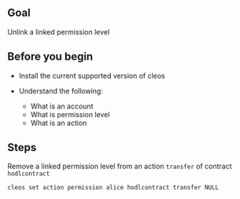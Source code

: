 ## Goal

Unlink a linked permission level

## Before you begin

* Install the current supported version of cleos

* Understand the following:
  * What is an account
  * What is permission level
  * What is an action

## Steps

Remove a linked permission level from an action `transfer` of contract `hodlcontract`

```shell
cleos set action permission alice hodlcontract transfer NULL
```